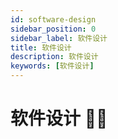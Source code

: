 ```yaml
---
id: software-design
sidebar_position: 0
sidebar_label: 软件设计
title: 软件设计
description: 软件设计
keywords: [软件设计]
---
```


# 软件设计 👨‍🎨
